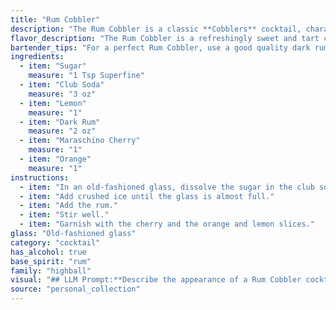 ```yaml
---
title: "Rum Cobbler"
description: "The Rum Cobbler is a classic **Cobblers** cocktail, characterized by its refreshing, fruity nature.  Originating in the 19th century, its name likely refers to the cobbled ice used in its preparation.  The sweet, citrusy flavors of the Rum Cobbler are a perfect summer drink. "
flavor_description: "The Rum Cobbler is a refreshingly sweet and tart cocktail.  Dark rum's warm, caramel notes are balanced by the bright acidity of lemon and the subtle sweetness of sugar.  The club soda provides a bubbly, effervescent texture while the maraschino cherry and orange add a touch of playful sweetness and citrusy aroma.  It's a perfect summer drink, both easy to sip and enjoy. "
bartender_tips: "For a perfect Rum Cobbler, use a good quality dark rum, and freshly squeezed lemon juice. Muddle the sugar with the lemon to release its oils and create a fragrant base. Chill the glass beforehand and top with ice and club soda, ensuring a gentle pour to avoid over-carbonation. Garnish with a maraschino cherry and a twist of orange peel, allowing the oils to release their scent. "
ingredients:
  - item: "Sugar"
    measure: "1 Tsp Superfine"
  - item: "Club Soda"
    measure: "3 oz"
  - item: "Lemon"
    measure: "1"
  - item: "Dark Rum"
    measure: "2 oz"
  - item: "Maraschino Cherry"
    measure: "1"
  - item: "Orange"
    measure: "1"
instructions:
  - item: "In an old-fashioned glass, dissolve the sugar in the club soda."
  - item: "Add crushed ice until the glass is almost full."
  - item: "Add the rum."
  - item: "Stir well."
  - item: "Garnish with the cherry and the orange and lemon slices."
glass: "Old-fashioned glass"
category: "cocktail"
has_alcohol: true
base_spirit: "rum"
family: "highball"
visual: "## LLM Prompt:**Describe the appearance of a Rum Cobbler cocktail. Imagine you are looking at a glass filled with this drink on a sunny afternoon. ****Focus on the following elements:*** **Color:** What is the dominant color of the drink? Are there any layers or gradients?* **Clarity:** Is the drink clear, cloudy, or opaque?* **Texture:** Does the drink appear thick, thin, or frothy? * **Garnish:** How is the cherry and orange slice positioned in the glass? What effect does it have on the overall appearance? * **Ice:** Is there ice in the glass? If so, what kind?* **Glassware:** What type of glass is the drink served in? How does the glass shape affect the overall look?* **Overall impression:** What is the overall feeling you get when looking at this drink? Is it refreshing, inviting, elegant, or something else? **Use vivid and descriptive language to capture the visual appeal of the Rum Cobbler.** "
source: "personal_collection"
---
```


